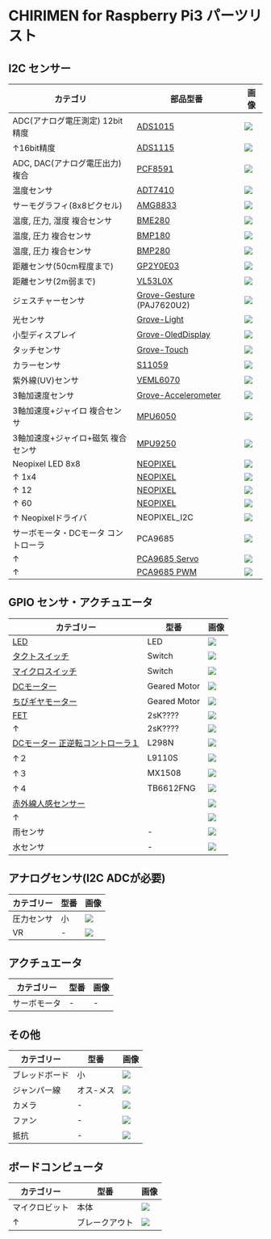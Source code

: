 # CHIRIMEN for Raspberry Pi3 パーツリスト

## I2C センサー
|カテゴリ|部品型番|画像|
|-|-|-|
|ADC(アナログ電圧測定) 12bit精度|[ADS1015](https://chirimen.org/chirimen-raspi3/gc/top/examples/#I2C-ADS1015)|![](partsImgs/ADS1015.jpg)|
|↑16bit精度|[ADS1115](https://chirimen.org/chirimen-raspi3/gc/top/examples/#I2C-ADS1115)|![](partsImgs/ADS1115.jpg)|
|ADC, DAC(アナログ電圧出力) 複合|[PCF8591](https://chirimen.org/chirimen-raspi3/gc/top/examples/#I2C-PCF8591)|![](partsImgs/PCF8591.jpg)|
|温度センサ|[ADT7410](https://chirimen.org/chirimen-raspi3/gc/top/examples/#I2C-ADT7410)|![](partsImgs/ADT7410.jpg)|
|サーモグラフィ(8x8ピクセル)|[AMG8833](https://chirimen.org/chirimen-raspi3/gc/top/examples/#I2C-AMG8833)|![](partsImgs/AMG8833.jpg)|
|温度, 圧力, 湿度 複合センサ|[BME280](https://chirimen.org/chirimen-raspi3/gc/top/examples/#I2C-BME280)|![](partsImgs/BME280.jpg)|
|温度, 圧力 複合センサ|[BMP180](https://chirimen.org/chirimen-raspi3/gc/top/examples/#I2C-BMP180)|![](partsImgs/BMP180.jpg)|
|温度, 圧力 複合センサ|[BMP280](https://chirimen.org/chirimen-raspi3/gc/top/examples/#I2C-BMP280)|![](partsImgs/BMP280.jpg)|
|距離センサ(50cm程度まで)|[GP2Y0E03](https://chirimen.org/chirimen-raspi3/gc/top/examples/#I2C-GP2Y0E03)|![](partsImgs/GP2Y0E03.jpg)|
|距離センサ(2m弱まで)|[VL53L0X](https://chirimen.org/chirimen-raspi3/gc/top/examples/#I2C-VL53L0X)|![](partsImgs/VL53L0X.jpg)|
|ジェスチャーセンサ|[Grove-Gesture](https://chirimen.org/chirimen-raspi3/gc/top/examples/#I2C-Grove-Gesture) (PAJ7620U2)|![](partsImgs/Grove-Gesture.jpg)|
|光センサ|[Grove-Light](https://chirimen.org/chirimen-raspi3/gc/top/examples/#I2C-Grove-Light)|![](partsImgs/Grove-Light.jpg)|
|小型ディスプレイ|[Grove-OledDisplay](https://chirimen.org/chirimen-raspi3/gc/top/examples/#I2C-Grove-OledDisplay)|![](partsImgs/Grove-OledDisplay.jpg)|
|タッチセンサ|[Grove-Touch](https://chirimen.org/chirimen-raspi3/gc/top/examples/#I2C-Grove-Touch)|![](partsImgs/Grove-Touch.jpg)|
|カラーセンサ|[S11059](https://chirimen.org/chirimen-raspi3/gc/top/examples/#I2C-S11059)|![](partsImgs/S11059.jpg)|
|紫外線(UV)センサ|[VEML6070](https://chirimen.org/chirimen-raspi3/gc/top/examples/#I2C-VEML6070)|![](partsImgs/VEML6070.jpg)|
|3軸加速度センサ|[Grove-Accelerometer](https://chirimen.org/chirimen-raspi3/gc/top/examples/#I2C-Grove-Accelerometer)|![](partsImgs/Grove-Accelerometer.jpg)|
|3軸加速度+ジャイロ 複合センサ|[MPU6050](https://chirimen.org/chirimen-raspi3/gc/top/examples/#I2C-MPU6050)|![](partsImgs/MPU6050.jpg)|
|3軸加速度+ジャイロ+磁気 複合センサ|[MPU9250](https://chirimen.org/chirimen-raspi3/gc/top/examples/#I2C-MPU9250)|![](partsImgs/MPU9250.jpg)|
|Neopixel LED 8x8|[NEOPIXEL](https://chirimen.org/chirimen-raspi3/gc/top/examples/#I2C-NEOPIXEL_I2C)|![](partsImgs/neopixel64.jpg)|
|↑ 1x4|[NEOPIXEL](https://chirimen.org/chirimen-raspi3/gc/top/examples/#I2C-NEOPIXEL_I2C)|![](partsImgs/neopixel4.jpg)|
|↑ 12|[NEOPIXEL](https://chirimen.org/chirimen-raspi3/gc/top/examples/#I2C-NEOPIXEL_I2C)|![](partsImgs/neopixel12.jpg)|
|↑ 60|[NEOPIXEL](https://chirimen.org/chirimen-raspi3/gc/top/examples/#I2C-NEOPIXEL_I2C)|![](partsImgs/neopixel60.jpg)|
|↑ Neopixelドライバ|NEOPIXEL_I2C|![](partsImgs/NEOPIXEL_I2C.jpg)|
|サーボモータ・DCモータ コントローラ|PCA9685|![](partsImgs/PCA9685.jpg)|
|↑|[PCA9685 Servo](https://chirimen.org/chirimen-raspi3/gc/top/examples/#I2C-PCA9685)|![](partsImgs/PCA9685_Servo2.jpg)|
|↑|[PCA9685 PWM](https://chirimen.org/chirimen-raspi3/gc/top/examples/#GPIO-I2C-PWMHBridge-1)|![](partsImgs/PCA9685.jpg)|

## GPIO センサ・アクチュエータ
|カテゴリー|型番|画像|
|-|-|-|
|[LED](https://chirimen.org/chirimen-raspi3/gc/top/examples/#GPIO-Blink)|LED|![](partsImgs/LED.jpg)|
|[タクトスイッチ](https://chirimen.org/chirimen-raspi3/gc/top/examples/#GPIO-Button)|Switch|![](partsImgs/tactSwitch.jpg)|
|[マイクロスイッチ](https://chirimen.org/chirimen-raspi3/gc/top/examples/#GPIO-Button)|Switch|![](partsImgs/microSw.jpeg)|
|[DCモーター](https://tutorial.chirimen.org/raspi3/section1#led--)|Geared Motor|![](partsImgs/gearedMotor.jpg)|
|[ちびギヤモーター](https://tutorial.chirimen.org/raspi3/section1#led--)|Geared Motor|![](partsImgs/chibiGear.jpg)|
|[FET](https://tutorial.chirimen.org/raspi3/---)|2sK????|![](partsImgs/FET.jpg)|
|↑|2sK????|![](partsImgs/FET2.jpg)|
|[DCモーター 正逆転コントローラ１](https://chirimen.org/chirimen-raspi3/gc/top/examples/#GPIO-HBridge)|L298N|![](partsImgs/L298N.jpg)|
|↑２|L9110S|![](partsImgs/L9110S.jpg)|
|↑３|MX1508|![](partsImgs/MX1508.jpg)|
|↑４|TB6612FNG|![](partsImgs/TB6612FNG.jpg)|
|[赤外線人感センサー](https://chirimen.org/chirimen-raspi3/gc/top/examples/#GPIO-pirSensor)||![](partsImgs/pyro1.jpg)|
|↑||![](partsImgs/pyro2.jpg)|
|雨センサ|-|![](partsImgs/rain.jpg)|
|水センサ|-|![](partsImgs/water.jpg)|

## アナログセンサ(I2C ADCが必要)
|カテゴリー|型番|画像|
|-|-|-|
|圧力センサ|小|![](partsImgs/pressureS.jpg)|
|VR|-|![](partsImgs/VR.jpg)|

## アクチュエータ
|カテゴリー|型番|画像|
|-|-|-|
|サーボモータ|-|-|

## その他
|カテゴリー|型番|画像|
|-|-|-|
|ブレッドボード|小|![](partsImgs/breadBoardS.jpg)|
|ジャンパー線|オス-メス|![](partsImgs/jumperFM.jpg)|
|カメラ|-|![](partsImgs/camera.jpg)|
|ファン|-|![](partsImgs/fan.jpg)|
|抵抗|-|![](partImgs/register.jpg)|

## ボードコンピュータ
|カテゴリー|型番|画像|
|-|-|-|
|マイクロビット|本体|![](partsImgs/microbit.jpg)|
|↑|ブレークアウト|![](partsImgs/microbitBreakout.jpg)|
